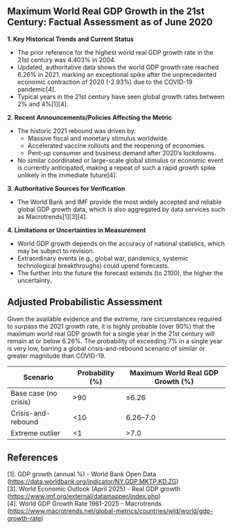 ## Maximum World Real GDP Growth in the 21st Century: Factual Assessment as of June 2020

**1. Key Historical Trends and Current Status**
- The prior reference for the highest world real GDP growth rate in the 21st century was 4.403% in 2004.
- Updated, authoritative data shows the world GDP growth rate reached 6.26% in 2021, marking an exceptional spike after the unprecedented economic contraction of 2020 (-2.93%) due to the COVID-19 pandemic[4].
- Typical years in the 21st century have seen global growth rates between 2% and 4%[1][4].

**2. Recent Announcements/Policies Affecting the Metric**
- The historic 2021 rebound was driven by:
  - Massive fiscal and monetary stimulus worldwide.
  - Accelerated vaccine rollouts and the reopening of economies.
  - Pent-up consumer and business demand after 2020’s lockdowns.
- No similar coordinated or large-scale global stimulus or economic event is currently anticipated, making a repeat of such a rapid growth spike unlikely in the immediate future[4].

**3. Authoritative Sources for Verification**
- The World Bank and IMF provide the most widely accepted and reliable global GDP growth data, which is also aggregated by data services such as Macrotrends[1][3][4].

**4. Limitations or Uncertainties in Measurement**
- World GDP growth depends on the accuracy of national statistics, which may be subject to revision.
- Extraordinary events (e.g., global war, pandemics, systemic technological breakthroughs) could upend forecasts.
- The further into the future the forecast extends (to 2100), the higher the uncertainty.

## Adjusted Probabilistic Assessment

Given the available evidence and the extreme, rare circumstances required to surpass the 2021 growth rate, it is highly probable (over 90%) that the maximum world real GDP growth for a single year in the 21st century will remain at or below 6.26%. The probability of exceeding 7% in a single year is very low, barring a global crisis-and-rebound scenario of similar or greater magnitude than COVID-19.

| Scenario                | Probability (%) | Maximum World Real GDP Growth (%) |
|-------------------------|----------------|-----------------------------------|
| Base case (no crisis)   | >90            | ≤6.26                            |
| Crisis-and-rebound      | <10            | 6.26–7.0                         |
| Extreme outlier         | <1             | >7.0                             |

## References

[1]. GDP growth (annual %) - World Bank Open Data (https://data.worldbank.org/indicator/NY.GDP.MKTP.KD.ZG)  
[3]. World Economic Outlook (April 2025) - Real GDP growth (https://www.imf.org/external/datamapper/index.php)  
[4]. World GDP Growth Rate 1961-2025 - Macrotrends (https://www.macrotrends.net/global-metrics/countries/wld/world/gdp-growth-rate)